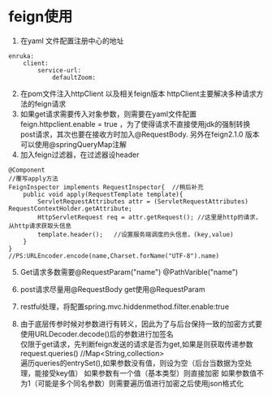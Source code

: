 # feign使用
1. 在yaml 文件配置注册中心的地址
```
enruka:
    client:
        service-url:
            defaultZoom:
```
2. 在pom文件注入httpClient 以及相关feign版本
    httpClient主要解决多种请求方法的feign请求
3. 如果get请求需要传入对象参数，则需要在yaml文件配置feign.httpclient.enable = true ，为了使得请求不直接使用jdk的强制转换post请求，其次也要在接收方时加入@RequestBody. 另外在feign2.1.0 版本可以使用@springQueryMap注解
4. 加入feign过滤器，在过滤器设header
```
@Component
//覆写apply方法
FeignInspector implements RequestInspector{  //稍后补充
    public void apply(RequestTemplate template){
        ServletRequestAttributes attr = (ServletRequestAttributes) RequestContextHolder.getAttribute;
        HttpServletRequest req = attr.getRequest(); //这里是http的请求，从http请求获取头信息
        template.header();   //设置服务端调度的头信息，(key,value)
    }
}
//PS:URLEncoder.encode(name,Charset.forName("UTF-8").name)
```
5. Get请求多数需要@RequestParam("name")  @PathVarible("name")  

6. post请求尽量用@RequestBody  get使用@RequestParam

7. restful处理，将配置spring.mvc.hiddenmethod.filter.enable:true

8. 由于底层传参时候对参数进行有转义，因此为了与后台保持一致的加密方式要使用URLDecoder.decode()后的参数进行加签名  
仅限于get请求，先判断feign发送的请求是否为get,如果是则获取传递参数request.queries()  //Map<String,collection>  
遍历queries的entrySet(),如果参数没有值，则设为空（后台当数据为空处理，能接受key值） 如果参数有一个值（基本类型）则直接加密  如果参数值不为1（可能是多个同名参数）则需要遍历值进行加密之后使用json格式化   
